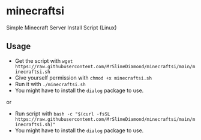 # minecraftsi
Simple Minecraft Server Install Script (Linux)

## Usage
- Get the script with `wget https://raw.githubusercontent.com/MrSlimeDiamond/minecraftsi/main/minecraftsi.sh`
- Give yourself permission with `chmod +x minecraftsi.sh`
- Run it with `./minecraftsi.sh`
- You might have to install the `dialog` package to use.

or

- Run script with `bash -c "$(curl -fsSL https://raw.githubusercontent.com/MrSlimeDiamond/minecraftsi/main/minecraftsi.sh)"`
- You might have to install the `dialog` package to use.
